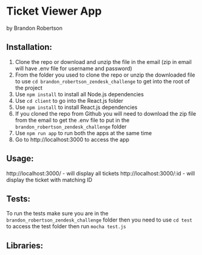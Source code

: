 # Ticket Viewer App
by Brandon Robertson

## Installation:
1. Clone the repo or download and unzip the file in the email (zip in email will have .env file for username and password)
2. From the folder you used to clone the repo or unzip the downloaded file to use ``cd brandon_robertson_zendesk_challenge`` to get into the root of the project
3. Use ``npm install`` to install all Node.js dependencies
4. Use ``cd client`` to go into the React.js folder
5. Use ``npm install`` to install React.js dependencies
6. If you cloned the repo from Github you will need to download the zip file from the email to get the .env file to put in the ``brandon_robertson_zendesk_challenge`` folder
7. Use ``npm run app`` to run both the apps at the same time
8. Go to http://localhost:3000 to access the app

## Usage:
http://localhost:3000/ - will display all tickets
http://localhost:3000/:id - will display the ticket with matching ID

## Tests:
To run the tests make sure you are in the ``brandon_robertson_zendesk_challenge`` folder then you need to use ``cd test`` to access the test folder then run ``mocha test.js``

## Libraries: